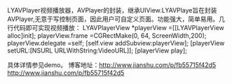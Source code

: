 LYAVPlayer视频播放器，AVPlayer的封装，继承UIView.LYAVPlaye旨在封装AVPlayer,无意于写控制页面，因此用户可自定义页面。功能强大，简单易用。几行代码即可实现视频播放：
              LYAVPlayerView *playerView =[[LYAVPlayerView alloc]init];
              playerView.frame =CGRectMake(0, 64, ScreenWidth,200);
              playerView.delegate =self;
              [self.view addSubview:playerView];
              [playerView setURL:[NSURL URLWithString:VideoURL]];
              [playerView play];
              
 具体详情参见demo。
 博客地址：http://www.jianshu.com/p/fb55715f42d5
         http://www.jianshu.com/p/fb55715f42d5
              
              
